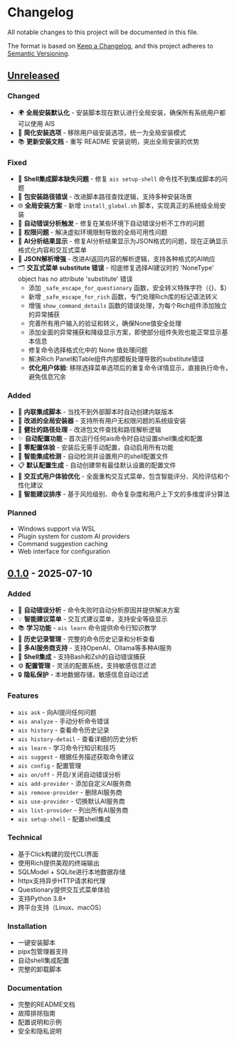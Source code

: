 # Changelog

All notable changes to this project will be documented in this file.

The format is based on [Keep a Changelog](https://keepachangelog.com/en/1.0.0/),
and this project adheres to [Semantic Versioning](https://semver.org/spec/v2.0.0.html).

## [Unreleased]

### Changed
- 🌍 **全局安装默认化** - 安装脚本现在默认进行全局安装，确保所有系统用户都可以使用 AIS
- 🔄 **简化安装选项** - 移除用户级安装选项，统一为全局安装模式
- 📚 **更新安装文档** - 重写 README 安装说明，突出全局安装的优势

### Fixed
- 🔧 **Shell集成脚本缺失问题** - 修复 `ais setup-shell` 命令找不到集成脚本的问题
- 📁 **包安装路径错误** - 改进脚本路径查找逻辑，支持多种安装场景
- 🌐 **全局安装方案** - 新增 `install_global.sh` 脚本，实现真正的系统级全局安装
- 🔄 **自动错误分析触发** - 修复在某些环境下自动错误分析不工作的问题
- 🔑 **权限问题** - 解决虚拟环境限制导致的全局可用性问题
- 🤖 **AI分析结果显示** - 修复AI分析结果显示为JSON格式的问题，现在正确显示格式化内容和交互式菜单
- 📝 **JSON解析增强** - 改进AI返回内容的解析逻辑，支持各种格式的AI响应
- 🗂️ **交互式菜单 substitute 错误** - 彻底修复选择AI建议时的 'NoneType' object has no attribute 'substitute' 错误
  - 添加 `_safe_escape_for_questionary` 函数，安全转义特殊字符（{}、$）
  - 新增 `_safe_escape_for_rich` 函数，专门处理Rich库的标记语法转义
  - 增强 `show_command_details` 函数的错误处理，为每个Rich组件添加独立的异常捕获
  - 完善所有用户输入的验证和转义，确保None值安全处理
  - 添加全面的异常捕获和降级显示方案，即使部分组件失败也能正常显示基本信息
  - 修复命令选择格式化中的 None 值处理问题
  - 解决Rich Panel和Table组件内部模板处理导致的substitute错误
  - **优化用户体验**: 移除选择菜单选项后的重复命令详情显示，直接执行命令，避免信息冗余

### Added
- 📄 **内联集成脚本** - 当找不到外部脚本时自动创建内联版本
- 🚀 **改进的全局安装器** - 支持所有用户无权限问题的系统级安装
- 🔧 **健壮的路径处理** - 改进包文件查找和路径解析逻辑
- ✨ **自动配置功能** - 首次运行任何ais命令时自动设置shell集成和配置
- 🎯 **零配置体验** - 安装后无需手动配置，自动启用所有功能
- 🔄 **智能集成检测** - 自动检测并设置用户的shell配置文件
- 📋 **默认配置生成** - 自动创建带有最佳默认设置的配置文件
- 🎨 **交互式用户体验优化** - 全面重构交互式菜单，包含智能评分、风险评估和个性化建议
- 🧠 **智能建议排序** - 基于风险级别、命令复杂度和用户上下文的多维度评分算法

### Planned
- Windows support via WSL
- Plugin system for custom AI providers
- Command suggestion caching
- Web interface for configuration

## [0.1.0] - 2025-07-10

### Added
- 🤖 **自动错误分析** - 命令失败时自动分析原因并提供解决方案
- 💡 **智能建议菜单** - 交互式建议菜单，支持安全等级显示
- 📚 **学习功能** - `ais learn` 命令提供命令行知识教学
- 📖 **历史记录管理** - 完整的命令历史记录和分析查看
- 🎯 **多AI服务商支持** - 支持OpenAI、Ollama等多种AI服务
- 🔧 **Shell集成** - 支持Bash和Zsh的自动错误捕获
- ⚙️ **配置管理** - 灵活的配置系统，支持敏感信息过滤
- 🔒 **隐私保护** - 本地数据存储，敏感信息自动过滤

### Features
- `ais ask` - 向AI提问任何问题
- `ais analyze` - 手动分析命令错误
- `ais history` - 查看命令历史记录
- `ais history-detail` - 查看详细的历史分析
- `ais learn` - 学习命令行知识和技巧
- `ais suggest` - 根据任务描述获取命令建议
- `ais config` - 配置管理
- `ais on/off` - 开启/关闭自动错误分析
- `ais add-provider` - 添加自定义AI服务商
- `ais remove-provider` - 删除AI服务商
- `ais use-provider` - 切换默认AI服务商
- `ais list-provider` - 列出所有AI服务商
- `ais setup-shell` - 配置shell集成

### Technical
- 基于Click构建的现代CLI界面
- 使用Rich提供美观的终端输出
- SQLModel + SQLite进行本地数据存储
- httpx支持异步HTTP请求和代理
- Questionary提供交互式菜单体验
- 支持Python 3.8+
- 跨平台支持（Linux、macOS）

### Installation
- 一键安装脚本
- pipx包管理器支持
- 自动shell集成配置
- 完整的卸载脚本

### Documentation
- 完整的README文档
- 故障排除指南
- 配置说明和示例
- 安全和隐私说明

[Unreleased]: https://github.com/kangvcar/ais/compare/v0.1.0...HEAD
[0.1.0]: https://github.com/kangvcar/ais/releases/tag/v0.1.0